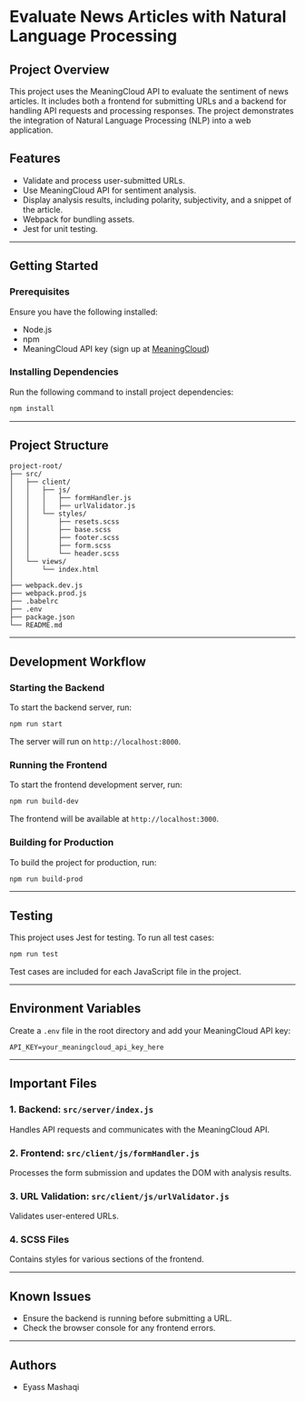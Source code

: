 # Evaluate News Articles with Natural Language Processing

## Project Overview
This project uses the MeaningCloud API to evaluate the sentiment of news articles. It includes both a frontend for submitting URLs and a backend for handling API requests and processing responses. The project demonstrates the integration of Natural Language Processing (NLP) into a web application.

## Features
- Validate and process user-submitted URLs.
- Use MeaningCloud API for sentiment analysis.
- Display analysis results, including polarity, subjectivity, and a snippet of the article.
- Webpack for bundling assets.
- Jest for unit testing.

---

## Getting Started

### Prerequisites
Ensure you have the following installed:
- Node.js
- npm
- MeaningCloud API key (sign up at [MeaningCloud](https://www.meaningcloud.com/))

### Installing Dependencies
Run the following command to install project dependencies:

```bash
npm install
```

---

## Project Structure
```
project-root/
├── src/
│   ├── client/
│   │   ├── js/
│   │   │   ├── formHandler.js
│   │   │   ├── urlValidator.js
│   │   └── styles/
│   │       ├── resets.scss
│   │       ├── base.scss
│   │       ├── footer.scss
│   │       ├── form.scss
│   │       └── header.scss
│   └── views/
│       └── index.html
│
├── webpack.dev.js
├── webpack.prod.js
├── .babelrc
├── .env
├── package.json
└── README.md
```

---

## Development Workflow

### Starting the Backend
To start the backend server, run:

```bash
npm run start
```

The server will run on `http://localhost:8000`.

### Running the Frontend
To start the frontend development server, run:

```bash
npm run build-dev
```

The frontend will be available at `http://localhost:3000`.

### Building for Production
To build the project for production, run:

```bash
npm run build-prod
```

---

## Testing
This project uses Jest for testing. To run all test cases:

```bash
npm run test
```

Test cases are included for each JavaScript file in the project.

---

## Environment Variables
Create a `.env` file in the root directory and add your MeaningCloud API key:

```
API_KEY=your_meaningcloud_api_key_here
```

---

## Important Files

### 1. Backend: `src/server/index.js`
Handles API requests and communicates with the MeaningCloud API.

### 2. Frontend: `src/client/js/formHandler.js`
Processes the form submission and updates the DOM with analysis results.

### 3. URL Validation: `src/client/js/urlValidator.js`
Validates user-entered URLs.

### 4. SCSS Files
Contains styles for various sections of the frontend.

---

## Known Issues
- Ensure the backend is running before submitting a URL.
- Check the browser console for any frontend errors.

---

## Authors
- Eyass Mashaqi




